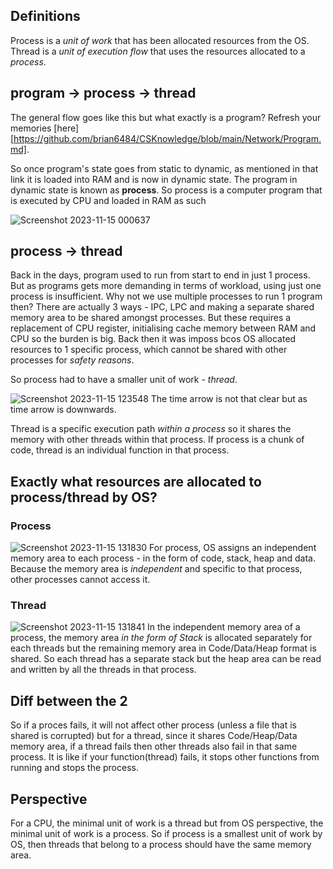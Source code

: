 ## Definitions
Process is a *unit of work* that has been allocated resources from the OS.
Thread is a *unit of execution flow* that uses the resources allocated to a *process*.

## program -> process -> thread
The general flow goes like this but what exactly is a program? Refresh your memories 
[here][https://github.com/brian6484/CSKnowledge/blob/main/Network/Program.md]. 

So once program's state goes from static to dynamic, as mentioned in that link it is loaded into RAM and is now
in dynamic state. The program in dynamic state is known as **process**. So process is a computer program that is 
executed by CPU and loaded in RAM as such

![Screenshot 2023-11-15 000637](https://github.com/brian6484/CSKnowledge/assets/56388433/193ba13e-5ee5-447d-b751-994032dcfede)

## process -> thread
Back in the days, program used to run from start to end in just 1 process. But as programs gets more demanding in terms of workload, 
using just one process is insufficient. Why not we use multiple processes to run 1 program then? There are actually 3 ways - IPC, LPC
and making a separate shared memory area to be shared amongst processes. But these requires a replacement of CPU register, initialising
cache memory between RAM and CPU so the burden is big. Back then it was imposs bcos OS allocated resources to 1 specific process, which 
cannot be shared with other processes for *safety reasons*.

So process had to have a smaller unit of work - *thread*.

![Screenshot 2023-11-15 123548](https://github.com/brian6484/CSKnowledge/assets/56388433/10d6a5cb-1d61-42d9-8906-7247134c8203)
The time arrow is not that clear but as time arrow is downwards.

Thread is a specific execution path *within a process* so it shares the memory with other threads within that process. If process is a chunk
of code, thread is an individual function in that process.

## Exactly what resources are allocated to process/thread by OS?

### Process
![Screenshot 2023-11-15 131830](https://github.com/brian6484/CSKnowledge/assets/56388433/c1a1374b-2100-4537-9eeb-c0ce7640eb40)
For process, OS assigns an independent memory area to each process - in the form of code, stack, heap and data.
Because the memory area is *independent* and specific to that process, other processes cannot access it.

### Thread
![Screenshot 2023-11-15 131841](https://github.com/brian6484/CSKnowledge/assets/56388433/2de85bae-c85e-43fc-a1cc-9a793c3417b0)
In the independent memory area of a process, the memory area *in the form of Stack* is allocated separately for each threads
but the remaining memory area in Code/Data/Heap format is shared. So each thread has a separate stack but the heap area can be read
and written by all the threads in that process.

## Diff between the 2 
So if a proces fails, it will not affect other process (unless a file that is shared is corrupted) but for a thread, since it shares
Code/Heap/Data memory area, if a thread fails then other threads also fail in that same process. It is like if your function(thread) fails,
it stops other functions from running and stops the process.

## Perspective
For a CPU, the minimal unit of work is a thread but from OS perspective, the minimal unit of work is a process. So if process is a smallest unit of work
by OS, then threads that belong to a process should have the same memory area.






